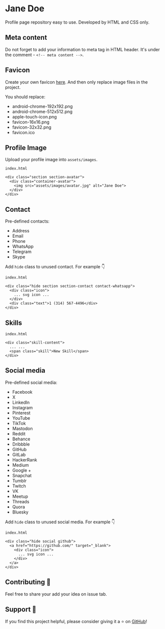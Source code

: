 # Jane Doe

Profile page repository easy to use. Developed by HTML and CSS only.

## Meta content

Do not forget to add your information to meta tag in HTML header.
It's under the comment - `<!-- meta content -->`.

## Favicon

Create your own favicon [here](https://favicon.io/favicon-converter). And then only replace image files in the project.

You should replace:
- android-chrome-192x192.png
- android-chrome-512x512.png
- apple-touch-icon.png
- favicon-16x16.png
- favicon-32x32.png
- favicon.ico

## Profile Image

Upload your profile image into `assets/images`.

`index.html`
```
<div class="section section-avatar">
  <div class="container-avatar">
    <img src="assets/images/avatar.jpg" alt="Jane Doe">
  </div>
</div>
```

## Contact

Pre-defined contacts:

- Address
- Email
- Phone
- WhatsApp
- Telegram
- Skype

Add `hide` class to unused contact. For example 👇

`index.html`
```
<div class="hide section section-contact contact-whatsapp">
  <div class="icon">
    ... svg icon ...
  </div>
  <div class="text">1 (314) 567-4496</div>
</div>
```

## Skills

`index.html`
```
<div class="skill-content">
  ... ...
  <span class="skill">New Skill</span>
</div>
```

## Social media

Pre-defined social media:

- Facebook
- X
- LinkedIn
- Instagram
- Pinterest
- YouTube
- TikTok
- Mastodon
- Reddit
- Behance
- Dribbble
- GitHub
- GitLab
- HackerRank
- Medium
- Google +
- Snapchat
- Tumblr
- Twitch
- VK
- Meetup
- Threads
- Quora
- Bluesky

Add `hide` class to unused social media. For example 👇

`index.html`
```
<div class="hide social github">
  <a href="https://github.com/" target="_blank">
    <div class="icon">
      ... svg icon ...
    </div>
  </a>
</div>
```

## Contributing 🤝

Feel free to share your add your idea on issue tab.

## Support 💖
If you find this project helpful, please consider giving it a ⭐️ on [GitHub](https://github.com/peppapig13132/Jane-Doe)!